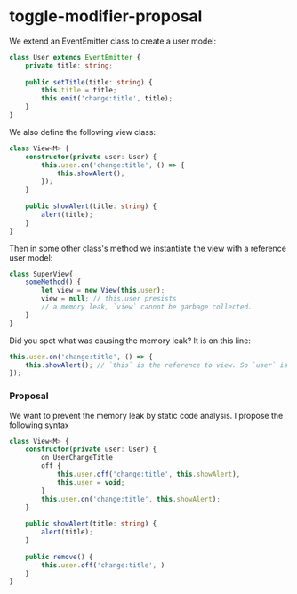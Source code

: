 # toggle-modifier-proposal

We extend an EventEmitter class to create a user model:

```typescript
class User extends EventEmitter {
    private title: string;
    
    public setTitle(title: string) {
        this.title = title;
        this.emit('change:title', title);
    }
}
```
We also define the following view class:

```typescript
class View<M> {
    constructor(private user: User) {
        this.user.on('change:title', () => {
            this.showAlert();
        });
    }
    
    public showAlert(title: string) {
        alert(title);
    }
}
```

Then in some other class's method we instantiate the view with a reference user model:
```typescript
class SuperView{
    someMethod() {
        let view = new View(this.user);
        view = null; // this.user presists
        // a memory leak, `view` cannot be garbage collected.
    }
}
```
Did you spot what was causing the memory leak? It is on this line:
```typescript
this.user.on('change:title', () => {
    this.showAlert(); // `this` is the reference to view. So `user` is still referencing the `view`.
});
```

### Proposal

We want to prevent the memory leak by static code analysis. I propose the following syntax

```typescript
class View<M> {
    constructor(private user: User) {
        on UserChangeTitle
        off {
            this.user.off('change:title', this.showAlert),
            this.user = void;
        }
        this.user.on('change:title', this.showAlert);
    }
    
    public showAlert(title: string) {
        alert(title);
    }
    
    public remove() {
        this.user.off('change:title', )
    }
}
```
